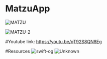 # MatzuApp

![MATZU](https://user-images.githubusercontent.com/82168337/233217043-d693f087-521c-477d-b2bf-0dc0c4b9969c.png)

![MATZU-2](https://user-images.githubusercontent.com/82168337/233217092-dfd2a6f1-480b-49d4-9696-ef3fca021e3b.png)

#Youtube link:
https://youtu.be/qT92S8QN8Eg

#Resources
![swift-og](https://user-images.githubusercontent.com/82168337/233217359-db1236db-9aab-41fe-823a-db7c192c87e5.png)
![Unknown](https://user-images.githubusercontent.com/82168337/233217356-72eb9ba4-ecc8-4de1-88e7-48f183c4a5b1.jpeg)

